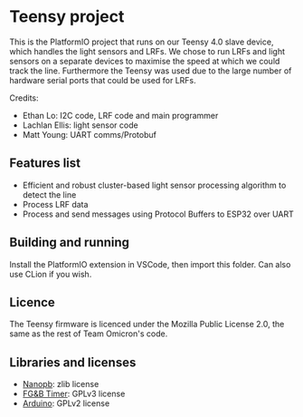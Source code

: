 # Teensy project
This is the PlatformIO project that runs on our Teensy 4.0 slave device, which handles the light sensors and LRFs. We 
chose to run LRFs and light sensors on a separate devices to maximise the speed at which we could track the line. 
Furthermore the Teensy was used due to the large number of hardware serial ports that could be used for LRFs.

Credits:
- Ethan Lo: I2C code, LRF code and main programmer
- Lachlan Ellis: light sensor code
- Matt Young: UART comms/Protobuf

## Features list
- Efficient and robust cluster-based light sensor processing algorithm to detect the line
- Process LRF data
- Process and send messages using Protocol Buffers to ESP32 over UART

## Building and running
Install the PlatformIO extension in VSCode, then import this folder. Can also use CLion if you wish.

## Licence
The Teensy firmware is licenced under the Mozilla Public License 2.0, the same as the rest of Team Omicron's code.

## Libraries and licenses
- [Nanopb](https://github.com/nanopb/nanopb/): zlib license
- [FG&B Timer](https://github.com/TomFraser/FG-B-2018/tree/master/Software/lib/Timer): GPLv3 license
- [Arduino](https://github.com/arduino/Arduino): GPLv2 license
